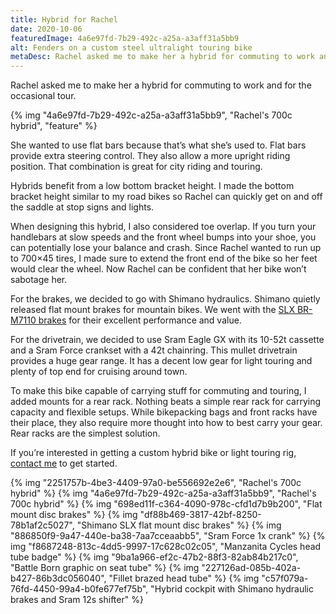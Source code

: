 ```yaml
---
title: Hybrid for Rachel
date: 2020-10-06
featuredImage: 4a6e97fd-7b29-492c-a25a-a3aff31a5bb9
alt: Fenders on a custom steel ultralight touring bike
metaDesc: Rachel asked me to make her a hybrid for commuting to work and for the occasional tour.
---
```

Rachel asked me to make her a hybrid for commuting to work and for the occasional tour.

{% img "4a6e97fd-7b29-492c-a25a-a3aff31a5bb9", "Rachel's 700c hybrid", "feature" %}

She wanted to use flat bars because that’s what she’s used to. Flat bars provide extra steering control. They also allow a more upright riding position. That combination is great for city riding and touring.

Hybrids benefit from a low bottom bracket height. I made the bottom bracket height similar to my road bikes so Rachel can quickly get on and off the saddle at stop signs and lights.

When designing this hybrid, I also considered toe overlap. If you turn your handlebars at slow speeds and the front wheel bumps into your shoe, you can potentially lose your balance and crash. Since Rachel wanted to run up to 700×45 tires, I made sure to extend the front end of the bike so her feet would clear the wheel. Now Rachel can be confident that her bike won’t sabotage her.

For the brakes, we decided to go with Shimano hydraulics. Shimano quietly released flat mount brakes for mountain bikes. We went with the [SLX BR-M7110 brakes](https://bike.shimano.com/en-US/product/component/slx-m7100/BR-M7110.html) for their excellent performance and value.

For the drivetrain, we decided to use Sram Eagle GX with its 10-52t cassette and a Sram Force crankset with a 42t chainring. This mullet drivetrain provides a huge gear range. It has a decent low gear for light touring and plenty of top end for cruising around town.

To make this bike capable of carrying stuff for commuting and touring, I added mounts for a rear rack. Nothing beats a simple rear rack for carrying capacity and flexible setups. While bikepacking bags and front racks have their place, they also require more thought into how to best carry your gear. Rear racks are the simplest solution.

If you’re interested in getting a custom hybrid bike or light touring rig, [contact me](https://manzanitacycles.com/contact/) to get started.

{% img "2251757b-4be3-4409-97a0-be556692e2e6", "Rachel's 700c hybrid" %}
{% img "4a6e97fd-7b29-492c-a25a-a3aff31a5bb9", "Rachel's 700c hybrid" %}
{% img "698ed11f-c364-4090-978c-cfd1d7b9b200", "Flat mount disc brakes" %}
{% img "df88b469-3817-42bf-8250-78b1af2c5027", "Shimano SLX flat mount disc brakes" %}
{% img "886850f9-9a47-440e-ba38-7aa7cceaabb5", "Sram Force 1x crank" %}
{% img "f8687248-813c-4dd5-9997-17c628c02c05", "Manzanita Cycles head tube badge" %}
{% img "9ba1a966-ef2c-47b2-88f3-82ab84b217c0", "Battle Born graphic on seat tube" %}
{% img "227126ad-085b-402a-b427-86b3dc056040", "Fillet brazed head tube" %}
{% img "c57f079a-76fd-4450-99a4-b0fe677ef75b", "Hybrid cockpit with Shimano hydraulic brakes and Sram 12s shifter" %}










